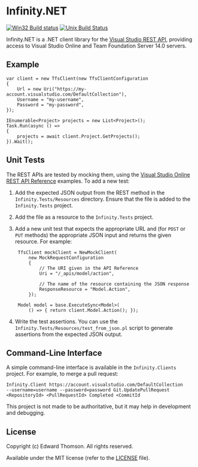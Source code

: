 # Infinity.NET

[![Win32 Build status](https://ci.appveyor.com/api/projects/status/5mx8tbpry8slg7bg?svg=true)](https://ci.appveyor.com/project/ethomson/infinity-net/branch/master) [![Unix Build Status](https://api.travis-ci.org/ethomson/infinity.net.png?branch=master)](http://travis-ci.org/ethomson/infinity.net)

Infinity.NET is a .NET client library for the [Visual Studio REST API][0],
providing access to Visual Studio Online and Team Foundation Server 14.0
servers.

[0]: http://www.visualstudio.com/en-us/integrate/reference/reference-vso-overview-vsi.aspx

## Example

    var client = new TfsClient(new TfsClientConfiguration
    {
        Url = new Uri("https://my-account.visualstudio.com/DefaultCollection"),
        Username = "my-username",
        Password = "my-password",
    });
    
    IEnumerable<Project> projects = new List<Project>();
    Task.Run(async () =>
    {
        projects = await client.Project.GetProjects();
    }).Wait();

## Unit Tests

The REST APIs are tested by mocking them, using the [Visual Studio
Online REST API Reference][1] examples.  To add a new test:

1. Add the expected JSON output from the REST method in the
   `Infinity.Tests/Resources` directory.  Ensure that the file is
   added to the `Infinity.Tests` project.
2. Add the file as a resource to the `Infinity.Tests` project.
3. Add a new unit test that expects the appropriate URL and (for `POST`
   or `PUT` methods) the appropriate JSON input and returns the given
   resource.  For example:

        TfsClient mockClient = NewMockClient(
            new MockRequestConfiguration
            {
                // The URI given in the API Reference
                Uri = "/_apis/model/action",

                // The name of the resource containing the JSON response
                ResponseResource = "Model.Action",
            });

        Model model = base.ExecuteSync<Model>(
            () => { return client.Model.Action(); });

4. Write the test assertions.  You can use the
   `Infinity.Tests/Resources/test_from_json.pl` script to generate
   assertions from the expected JSON output.

## Command-Line Interface

A simple command-line interface is available in the `Infinity.Clients`
project.  For example, to merge a pull request:

    Infinity.Client https://account.visualstudio.com/DefaultCollection
    --username=username --password=password Git.UpdatePullRequest
    <RepositoryId> <PullRequestId> Completed <CommitId

This project is not made to be authoritative, but it may help in
development and debugging.

## License

Copyright (c) Edward Thomson.  All rights reserved.

Available under the MIT license (refer to the [LICENSE][2] file).

[1]: http://www.visualstudio.com/integrate/reference/reference-vso-overview-vsi
[2]: https://github.com/ethomson/infinity.net/blob/master/LICENSE

